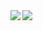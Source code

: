 <a href="https://github.com/anuraghazra/github-readme-stats">
  <picture>
    <source
      srcset="https://github-readme-stats-one-zeta-21.vercel.app/api?username=kokuyouwind&show_icons=true&count_private=true&theme=transparent"
      media="(prefers-color-scheme: dark)"
    />
    <source
      srcset="https://github-readme-stats-one-zeta-21.vercel.app/api?username=kokuyouwind&show_icons=true&count_private=true&theme=default"
      media="(prefers-color-scheme: light), (prefers-color-scheme: no-preference)"
    />
    <img align="left" src="https://github-readme-stats-one-zeta-21.vercel.app/api?username=kokuyouwind&show_icons=true&count_private=true" />
  </picture>
</a>
<a href="https://github.com/anuraghazra/github-readme-stats">
  <picture>
    <source
      srcset="https://github-readme-stats-one-zeta-21.vercel.app/api/top-langs/?username=kokuyouwind&exclude_repo=dotfiles_old&theme=transparent"
      media="(prefers-color-scheme: dark)"
    />
    <source
      srcset="https://github-readme-stats-one-zeta-21.vercel.app/api/top-langs/?username=kokuyouwind&exclude_repo=dotfiles_old&theme=default"
      media="(prefers-color-scheme: light), (prefers-color-scheme: no-preference)"
    />
    <img align="left" src="https://github-readme-stats-one-zeta-21.vercel.app/api/top-langs/?username=kokuyouwind&exclude_repo=dotfiles_old" />
  </picture>
</a>
